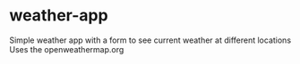 # weather-app
Simple weather app with a form to see current weather at different locations  
Uses the openweathermap.org  
